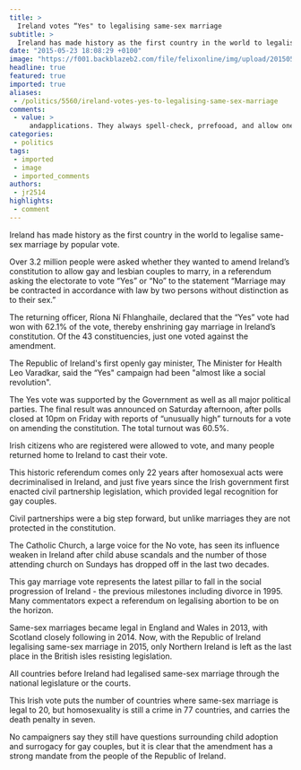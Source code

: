 ```yaml
---
title: >
  Ireland votes “Yes" to legalising same-sex marriage
subtitle: >
  Ireland has made history as the first country in the world to legalise same-sex marriage by popular vote. The final results were 1,201,607 "Yes" votes to 734,300 "No" votes.
date: "2015-05-23 18:08:29 +0100"
image: "https://f001.backblazeb2.com/file/felixonline/img/upload/201505231814-jr2514-davidson-ireland-gay-marriage-690.jpg"
headline: true
featured: true
imported: true
aliases:
 - /politics/5560/ireland-votes-yes-to-legalising-same-sex-marriage
comments:
 - value: >
     andapplications. They always spell-check, prrefooad, and allow oneother person to prrefooad their applications and essay for errors.Successful students do not ignore scholarships that may be local orthose for small amounts. Scholarship amounts, even as small as$50, can add up.Successful students do not rely on only one source such as theInternet for their scholarship search. They use many resources.Many scholarships on the Internet or in the free scholarshipsearches that you find on the World Wide Web are nationally knownand are harder to win due to greater competition. Local and regionalscholarships are not found as easily through an Internet search,although they may be easier to win because the applicant pool issmaller. You have to use a combination of resources to find asmany scholarships to apply for as possible.Successful students market themselves well. In their applications,they highlight positive aspects about their lives, especiallycommunity involvement.Successful students do not apply to one or two
categories:
 - politics
tags:
 - imported
 - image
 - imported_comments
authors:
 - jr2514
highlights:
 - comment
---
```


Ireland has made history as the first country in the world to legalise same-sex marriage by popular vote.

Over 3.2 million people were asked whether they wanted to amend Ireland’s constitution to allow gay and lesbian couples to marry, in a referendum asking the electorate to vote “Yes” or “No” to the statement “Marriage may be contracted in accordance with law by two persons without distinction as to their sex.”

The returning officer, Ríona Ní Fhlanghaile, declared that the “Yes” vote had won with 62.1% of the vote, thereby enshrining gay marriage in Ireland’s constitution. Of the 43 constituencies, just one voted against the amendment.

The Republic of Ireland's first openly gay minister, The Minister for Health Leo Varadkar, said the “Yes" campaign had been "almost like a social revolution".

The Yes vote was supported by the Government as well as all major political parties. The final result was announced on Saturday afternoon, after polls closed at 10pm on Friday with reports of “unusually high” turnouts for a vote on amending the constitution. The total turnout was 60.5%.

Irish citizens who are registered were allowed to vote, and many people returned home to Ireland to cast their vote.

This historic referendum comes only 22 years after homosexual acts were decriminalised in Ireland, and just five years since the Irish government first enacted civil partnership legislation, which provided legal recognition for gay couples.

Civil partnerships were a big step forward, but unlike marriages they are not protected in the constitution.

The Catholic Church, a large voice for the No vote, has seen its influence weaken in Ireland after child abuse scandals and the number of those attending church on Sundays has dropped off in the last two decades.

This gay marriage vote represents the latest pillar to fall in the social progression of Ireland - the previous milestones including divorce in 1995. Many commentators expect a referendum on legalising abortion to be on the horizon.

Same-sex marriages became legal in England and Wales in 2013, with Scotland closely following in 2014. Now, with the Republic of Ireland legalising same-sex marriage in 2015, only Northern Ireland is left as the last place in the British isles resisting legislation.

All countries before Ireland had legalised same-sex marriage through the national legislature or the courts.

This Irish vote puts the number of countries where same-sex marriage is legal to 20, but homosexuality is still a crime in 77 countries, and carries the death penalty in seven.

No campaigners say they still have questions surrounding child adoption and surrogacy for gay couples, but it is clear that the amendment has a strong mandate from the people of the Republic of Ireland.
